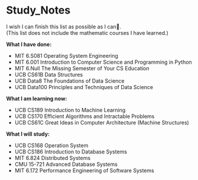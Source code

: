 # Study_Notes
I wish I can finish this list as possible as I can🎋. <br/>
(This list does not include the mathematic courses I have learned.) <br/>

**What I have done:**
- MIT 6.S081 Operating System Engineering 
- MIT 6.001 Introduction to Computer Science and Programming in Python
- MIT 6.Null The Missing Semester of Your CS Education
- UCB CS61B Data Structures
- UCB Data8 The Foundations of Data Science
- UCB Data100 Principles and Techniques of Data Science

**What I am learning now:**
- UCB CS189 Introduction to Machine Learning
- UCB CS170 Efficient Algorithms and Intractable Problems
- UCB CS61C Great Ideas in Computer Architecture (Machine Structures)

**What I will study:**
- UCB CS168 Operation System
- UCB CS186 Introduction to Database Systems
- MIT 6.824 Distributed Systems
- CMU 15-721 Advanced Database Systems
- MIT 6.172 Performance Engineering of Software Systems
